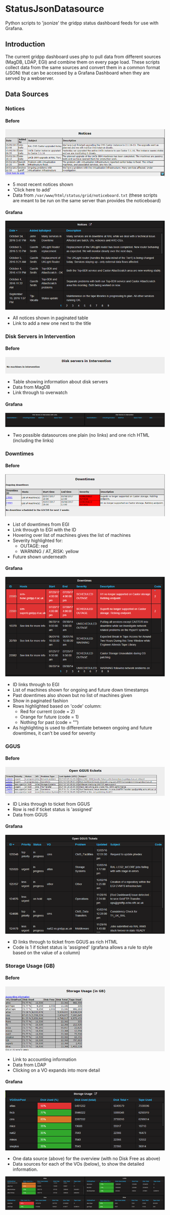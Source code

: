 # StatusJsonDatasource
Python scripts to 'jsonize' the gridpp status dashboard feeds for use with Grafana.

## Introduction
The current gridpp dashboard uses php to pull data from different sources (MagDB,
LDAP, EGI) and combine them on every page load. These scripts collect data from
the same sources and convert them in a common format (JSON) that can be accessed
by a Grafana Dashboard when they are served by a webserver.

## Data Sources

### Notices
#### Before
![Old Screenshot](Screenshots/old/notices.PNG)
- 5 most recent notices shown
- 'Click here to add'
- Data from `/var/www/html/status/grid/noticeboard.txt` (these scripts are meant to be run on the same server than provides the noticeboard)

#### Grafana
![New Screenshot](Screenshots/new/notices.PNG)
- All notices shown in paginated table
- Link to add a new one next to the title

### Disk Servers in Intervention
#### Before
![Old Screenshot](Screenshots/old/diskserversInIntervention.PNG)
- Table showing information about disk servers
- Data from MagDB
- Link through to overwatch

#### Grafana
![New Screenshot](Screenshots/new/diskserversInIntervention.PNG)
- Two possible datasources one plain (no links) and one rich HTML (including the links)

### Downtimes
#### Before
![Old Screenshot](Screenshots/old/downtimes.PNG)
- List of downtimes from EGI
- Link through to EGI with the ID
- Hovering over list of machines gives the list of machines
- Severity highlighted for:
    - OUTAGE: red
    - WARNING / AT_RISK: yellow
- Future shown underneath

#### Grafana
![Old Screenshot](Screenshots/new/downtimes.PNG)
- ID links through to EGI
- List of machines shown for ongoing and future down timestamps
- Past downtimes also shown but no list of machines given
- Show in paginated fashion
- Rows highlighted based on 'code' column:
    - Red for current (code = 2)
    - Orange for future (code = 1)
    - Nothing for past (code = "")
- As highlighting is used to differentiate between ongoing and future downtimes, it can't be used for severity

### GGUS
#### Before
![Old Screenshot](Screenshots/old/GGUS.PNG)
- ID Links through to ticket from GGUS
- Row is red if ticket status is 'assigned'
- Data from GGUS

#### Grafana
![New Screenshot](Screenshots/new/GGUS.PNG)
- ID links through to ticket from GGUS as rich HTML
- Code is 1 if ticket status is 'assigned' (grafana allows a rule to style based on the value of a column)

### Storage Usage (GB)
#### Before
![Old Screenshot](Screenshots/old/storageUseDetailed.PNG)
- Link to accounting information
- Data from LDAP
- Clicking on a VO expands into more detail

#### Grafana
![New Screenshot](Screenshots/new/storageUse.PNG)
- One data source (above) for the overview (with no Disk Free as above)
- Data sources for each of the VOs (below), to show the detailed information.

![New Screenshot](Screenshots/new/storageUseDetailed.PNG)
